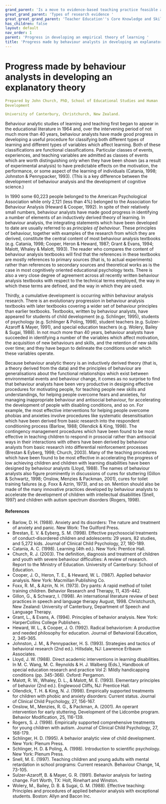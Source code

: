 ```yaml
---
grand_parent: 'Is a move to evidence-based teaching practice feasible at this time? '
great_grand_parent: 'Types of research evidence '
great_great_grand_parent: 'Teacher Education''s Core Knowledge and Skills.'
has_children: false
layout: default
nav_order: 1
parent: 'Progress in developing an empirical theory of learning '
title: 'Progress made by behaviour analysts in developing an explanatory theory '
---
```

# Progress made by behaviour analysts in developing an explanatory theory


```yaml
Prepared by John Church, PhD, School of Educational Studies and Human
Development

University of Canterbury, Christchurch, New Zealand.
```


Behaviour analytic studies of learning and teaching first began to
appear in the educational literature in 1964 and, over the intervening
period of not much more than 40 years, behaviour analysts have made good
progress in developing a useful procedure for classifying both different
types of learning and different types of variables which affect
learning. Both of these classifications are functional classifications.
Particular classes of events, experiences, and teaching variables are
admitted as classes of events which are worth distinguishing only when
they have been shown (as a result of experimental analysis) to have
predictable effects on the motivation, the performance, or some aspect
of the learning of individuals (Catania, 1998; Johnston & Pennypacker,
1993). (This is a key difference between the development of behaviour
analysis and the development of cognitive science.)

In 1990 some 60,223 people belonged to the American Psychological
Association while only 2,121 (less than 4%) belonged to the Association
for Behaviour Analysis (Heward & Cooper, 1992). In spite of their
relatively small numbers, behaviour analysts have made good progress in
identifying a number of elements of an inductively derived theory of
learning. In behaviour analysis, the integrating statements which have
been developed to date are usually referred to as *principles of
behaviour*. These principles of behaviour, together with examples of the
research from which they are derived, constitute the central content of
most behaviour analysis textbooks (e.g. Catania, 1998; Cooper, Heron &
Heward, 1987; Grant & Evans, 1994; Malott, Whaley & Malott, 1993). The
reader who compares the content of behaviour analysis textbooks will
find that the references in these textbooks are mostly references to
primary sources (that is, to actual experiments) rather than references
to secondary sources and theoretical works as is the case in most
cognitively oriented educational psychology texts. There is also a very
close degree of agreement across all recently written behaviour analysis
textbooks with respect to the technical terms employed, the way in which
these terms are defined, and the way in which they are used.

Thirdly, a cumulative development is occurring within behaviour analysis
research. There is an evolutionary progression in behaviour analysis
textbooks with later textbooks covering a wider set of behaviour
principles than earlier textbooks. Textbooks, written by behaviour
analysts, have appeared for students of child development (e.g.
Schlinger, 1995), students of psychology (e.g. Schlinger & Poling,
1998), student teachers (e.g. Sulzer-Azaroff & Mayer, 1991), and special
education teachers (e.g. Wolery, Bailey & Sugai, 1988). In not much more
than 40 years, behaviour analysts have succeeded in identifying a number
of the variables which affect motivation, the acquisition of new
behaviours and skills, and the retention of new skills over time; and
they have begun to delineate the conditions under which these variables
operate.

Because behaviour analytic theory is an inductively derived theory (that
is, a theory derived from the data) and the principles of behaviour are
generalisations about the functional relationships which exist between
environmental events and behaviour change, it comes as no surprise to
find that behaviour analysts have been very productive in designing
effective procedures for motivating people, for teaching people new
skills and understandings, for helping people overcome fears and
anxieties, for managing inappropriate behaviour and antisocial
behaviour, for accelerating the development of people with disabling
conditions, and so on. For example, the most effective interventions for
helping people overcome phobias and anxieties involve procedures like
systematic desensitisation which have been derived from basic research
into the respondent conditioning process (Barlow, 1988; Ollendick &
King, 1998). The contingency management procedures which have been found
to be most effective in teaching children to respond in prosocial rather
than antisocial ways in their interactions with others have been derived
by behaviour analysts from basic research into differential
reinforcement processes (Brestan & Eyberg, 1998; Church, 2003). Many of
the teaching procedures which have been found to be most effective in
accelerating the progress of low achieving children and children with
learning disabilities have been designed by behaviour analysts (Lloyd,
1988). The names of behaviour analysts also figure prominently in
discussions of cures for stuttering (Gillon & Schwartz, 1998; Onslow,
Menzies & Packman, 2001), cures for toilet training failures (e.g. Foxx
& Azrin, 1973), and so on. Mention should also be made of the many
innovative practices developed by behaviour analysts to accelerate the
development of children with intellectual disabilities (Snell, 1997) and
children with autism spectrum disorders (Rogers, 1998).


#### References

-   Barlow, D. H. (1988). Anxiety and its disorders: The nature and
    treatment of anxiety and panic. New Work: The Guilford Press.
-   Brestan, E. V. & Eyberg, S. M. (1998). Effective psychosocial
    treatments of conduct-disordered children and adolescents: 29 years,
    82 studies, and 5,272 kids. Journal of Clinical Child Psychology,
    27, 180-189.
-   Catania, A. C. (1998). Learning (4th ed.). New York: Prentice Hall.
-   Church, R. J. (2003). The definition, diagnosis and treatment of
    children and youth with severe behaviour difficulties: A review of
    research. Report to the Ministry of Education. University of
    Canterbury: School of Education.
-   Cooper, J. O., Heron, T. E., & Heward, W. L. (1987). Applied
    behavior analysis. New York: Macmillan Publishing Co.
-   Foxx, R. M., & Azrin, N. H. (1973). Dry pants: A rapid method of
    toilet training children. Behavior Research and Therapy, 11,
    435-442.
-   Gillon, G., & Schwarz, I. (1998). An international literature review
    of best practices in speech and language therapy August, 1998.
    Christchurch, New Zealand: University of Canterbury, Department of
    Speech and Language Therapy.
-   Grant, L., & Evans, A. (1994). Principles of behavior analysis. New
    York: HarperCollins College Publishers.
-   Heward, W. L., & Cooper, J. O. (1992). Radical behaviorism: A
    productive and needed philosophy for education. Journal of
    Behavioral Education, 2, 345-365.
-   Johnston, J. M., & Pennypacker, H. S. (1993). Strategies and tactics
    of behavioral research (2nd ed.). Hillsdale, NJ: Lawrence Erlbaum
    Associates.
-   Lloyd, J. W. (1988). Direct academic interventions in learning
    disabilities. In M. C. Wang, M. C. Reynolds & H. J. Walberg (Eds.),
    Handbook of special education research and practice Vol 2: Mildly
    handicapping conditions (pp. 345-366). Oxford: Pergamon.
-   Malott, R. W., Whaley, D. L., & Malott, M. E. (1993). Elementary
    principles of behavior (2nd ed.). Englewood Cliffs, NJ: Prentice
    Hall.
-   Ollendick, T. H. & King, N. J. (1998). Empirically supported
    treatments for children with phobic and anxiety disorders: Current
    status. Journal of Clinical Child Psychology, 27, 156-167.
-   Onslow, M., Menzies, R. G., & Packman, A. (2001). An operant
    intervention for early stuttering. Development of the Lidcombe
    program. Behavior Modification, 25, 116-139.
-   Rogers, S. J. (1998). Empirically supported comprehensive treatments
    for young children with autism. Journal of Clinical Child
    Psychology, 27, 168-179.
-   Schlinger, H. D. (1995). A behavior analytic view of child
    development. New York: Plenum Press.
-   Schlinger, H. D. & Poling, A. (1998). Introduction to scientific
    psychology. New York: Plenum Press.
-   Snell, M. E. (1997). Teaching children and young adults with mental
    retardation in school programs: Current research. Behaviour Change,
    14, 73-105.
-   Sulzer-Azaroff, B. & Mayer, G. R. (1991). Behavior analysis for
    lasting change. Fort Worth, TX: Holt, Rinehart and Winston.
-   Wolery, M., Bailey, D. B. & Sugai, G. M. (1988). Effective teaching:
    Principles and procedures of applied behavior analysis with
    exceptional students. Boston: Allyn and Bacon Inc.
